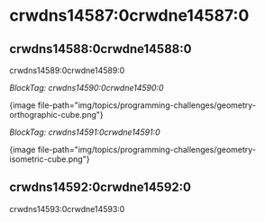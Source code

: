 # crwdns14587:0crwdne14587:0

## crwdns14588:0crwdne14588:0

crwdns14589:0crwdne14589:0

*BlockTag: crwdns14590:0crwdne14590:0*

{image file-path="img/topics/programming-challenges/geometry-orthographic-cube.png"}

*BlockTag: crwdns14591:0crwdne14591:0*

{image file-path="img/topics/programming-challenges/geometry-isometric-cube.png"}

## crwdns14592:0crwdne14592:0

crwdns14593:0crwdne14593:0